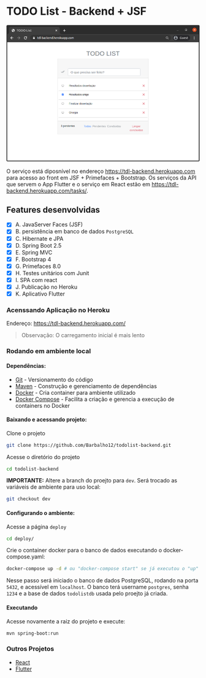 
# TODO List - Backend + JSF

<p align="center"><img src="doc/print-tela.png" width="700px"/></p>

O serviço está diposnível no endereço https://tdl-backend.herokuapp.com para acesso ao front em JSF + Primefaces + Bootstrap.
Os serviços da API que servem o App Flutter e o serviço em React estão em https://tdl-backend.herokuapp.com/tasks/.


## Features desenvolvidas

- [x] A. JavaServer Faces (JSF)
- [x] B. persistência em banco de dados `PostgreSQL`
- [x] C. Hibernate e JPA
- [x] D. Spring Boot 2.5
- [x] E. Spring MVC
- [x] F. Bootstrap 4
- [x] G. Primefaces 8.0
- [x] H. Testes unitários com Junit
- [x] I. SPA com react
- [x] J. Publicação no Heroku
- [x] K. Aplicativo Flutter

### Acenssando Aplicação no Heroku

Endereço: https://tdl-backend.herokuapp.com/

> Observação: O carregamento inicial é mais lento

### Rodando em ambiente local


#### Dependências:

* [Git](https://git-scm.com/downloads) - Versionamento do código
* [Maven](https://maven.apache.org/install.html) - Construção e gerenciamento de dependências
* [Docker](https://docs.docker.com/engine/install/ubuntu/) - Cria container para ambiente utilizado
* [Docker Compose](https://docs.docker.com/compose/install/) - Facilita a criação e gerencia a execução de containers no Docker


#### Baixando e acessando projeto:

Clone o projeto
```bash
git clone https://github.com/Barbalho12/todolist-backend.git
```

Acesse o diretório do projeto
```bash
cd todolist-backend
```

**IMPORTANTE:** Altere a branch do proejto para `dev`. Será trocado as variáveis de ambiente para uso local: 
```bash
git checkout dev
```

#### Configurando o ambiente:

Acesse a página `deploy`
```bash
cd deploy/
```

Crie o container docker para o banco de dados executando o docker-compose.yaml:

```bash
docker-compose up -d # ou "docker-compose start" se já executou o "up" em algum momento anterior
```
Nesse passo será iniciado o banco de dados PostgreSQL, rodando na porta `5432`, e acessível em `localhost`.
O banco terá username `postgres`, senha `1234` e a base de dados `todolistdb` usada pelo proejto já criada.

#### Executando 

Acesse novamente a raiz do projeto e execute:

```bash
mvn spring-boot:run
```

### Outros Projetos

- [React](https://github.com/Barbalho12/todolist-spa)
- [Flutter](https://github.com/Barbalho12/todolist-flutter)